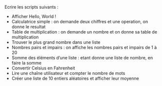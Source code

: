 Ecrire les scripts suivants : 

* Afficher Hello, World !
* Calculatrice simple : on demande deux chiffres et une operation, on donne le resultat
* Table de multiplication : on demande un nombre et on donne sa table de multiplication
* Trouver le plus grand nombre dans une liste
* Nombres pairs et impairs : on affiche les nombres pairs et impairs de 1 à 20
* Somme des éléments d’une liste : etant donne une liste de nombre, en faire la somme
* Convertir Celsius en Fahrenheit 
* Lire une chaîne utilisateur et compter le nombre de mots
* Créer une liste de 10 entiers aléatoires et afficher leur moyenne

